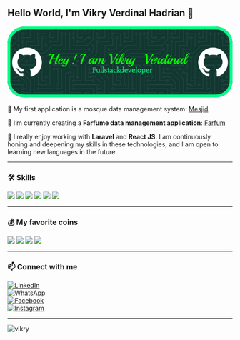 ## Hello World, I'm Vikry Verdinal Hadrian 👋  
![vikryverdinal](img/gihup.png)

<!--
**vikry46/vikry46** is a ✨ _special_ ✨ repository because its `README.md` (this file) appears on your GitHub profile.

Here are some ideas to get you started:

- 🔭 I’m currently working on ...
- 🌱 I’m currently learning ...
- 👯 I’m looking to collaborate on ...
- 🤔 I’m looking for help with ...
- 💬 Ask me about ...
- 📫 How to reach me: ...
- 😄 Pronouns: ...
- ⚡ Fun fact: ...
-->

🌱 My first application is a mosque data management system: [Mesjid](masjid.md)  

🌱 I’m currently creating a **Farfume data management application**: [Farfum](Farfum.md)  

🌱 I really enjoy working with **Laravel** and **React JS**. I am continuously honing and deepening my skills in these technologies, and I am open to learning new languages in the future.

---

### 🛠️ Skills  
<img src="https://img.shields.io/badge/HTML5-E34F26?style=for-the-badge&logo=html5&logoColor=white" />  
<img src="https://img.shields.io/badge/JavaScript-323330?style=for-the-badge&logo=javascript&logoColor=F7DF1E" />  
<img src="https://img.shields.io/badge/CSS3-1572B6?style=for-the-badge&logo=css3&logoColor=white" />  
<img src="https://img.shields.io/badge/PHP-777BB4?style=for-the-badge&logo=php&logoColor=white" />  
<img src="https://img.shields.io/badge/Bootstrap-563D7C?style=for-the-badge&logo=bootstrap&logoColor=white" />  
<img src="https://img.shields.io/badge/Laravel-FF2D20?style=for-the-badge&logo=laravel&logoColor=white" />

---

### 💰 My favorite coins  
<img src="https://img.shields.io/badge/Bitcoin-000000?style=for-the-badge&logo=bitcoin&logoColor=white" />  
<img src="https://img.shields.io/badge/Binance-FCD535?style=for-the-badge&logo=binance&logoColor=000" />  
<img src="https://img.shields.io/badge/Solana-000?style=for-the-badge&logo=Solana&logoColor=9945FF" />  
<img src="https://img.shields.io/badge/Ethereum-3C3C3D?style=for-the-badge&logo=Ethereum&logoColor=white" />

---

### 📫 Connect with me  
[![LinkedIn](https://img.shields.io/badge/LinkedIn-0077B5?style=for-the-badge&logo=linkedin&logoColor=white)](https://www.linkedin.com/in/vikry-verdinal-03a718254/)  
[![WhatsApp](https://img.shields.io/badge/WhatsApp-25D366?style=for-the-badge&logo=whatsapp&logoColor=white)](https://wa.me/6289677159866)  
[![Facebook](https://img.shields.io/badge/Facebook-1877F2?style=for-the-badge&logo=facebook&logoColor=white)](https://web.facebook.com/lionel.vikry)  
[![Instagram](https://img.shields.io/badge/Instagram-E4405F?style=for-the-badge&logo=instagram&logoColor=white)](https://instagram.com/____.vikryvrl.h/)

---

![vikry](https://media.giphy.com/media/PV7tMQ8izHPt9JxHAI/giphy.gif?cid=ecf05e475l6bu7zfy08uhjlsdqnyffwd5kfl9q440phxjefn&ep=v1_gifs_search&rid=giphy.gif&ct=g)
